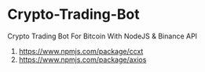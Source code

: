 # Crypto-Trading-Bot
Crypto Trading Bot For Bitcoin With NodeJS &amp; Binance API

1) https://www.npmjs.com/package/ccxt
2) https://www.npmjs.com/package/axios
